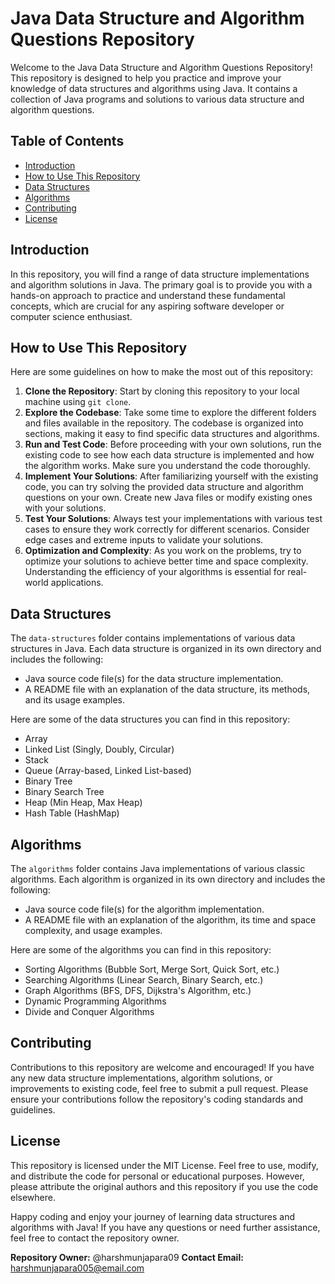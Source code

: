 # Java Data Structure and Algorithm Questions Repository

Welcome to the Java Data Structure and Algorithm Questions Repository! This repository is designed to help you practice and improve your knowledge of data structures and algorithms using Java. It contains a collection of Java programs and solutions to various data structure and algorithm questions.

## Table of Contents
- [Introduction](#introduction)
- [How to Use This Repository](#how-to-use-this-repository)
- [Data Structures](#data-structures)
- [Algorithms](#algorithms)
- [Contributing](#contributing)
- [License](#license)

## Introduction
In this repository, you will find a range of data structure implementations and algorithm solutions in Java. The primary goal is to provide you with a hands-on approach to practice and understand these fundamental concepts, which are crucial for any aspiring software developer or computer science enthusiast.

## How to Use This Repository
Here are some guidelines on how to make the most out of this repository:
1. **Clone the Repository**: Start by cloning this repository to your local machine using `git clone`.
2. **Explore the Codebase**: Take some time to explore the different folders and files available in the repository. The codebase is organized into sections, making it easy to find specific data structures and algorithms.
3. **Run and Test Code**: Before proceeding with your own solutions, run the existing code to see how each data structure is implemented and how the algorithm works. Make sure you understand the code thoroughly.
4. **Implement Your Solutions**: After familiarizing yourself with the existing code, you can try solving the provided data structure and algorithm questions on your own. Create new Java files or modify existing ones with your solutions.
5. **Test Your Solutions**: Always test your implementations with various test cases to ensure they work correctly for different scenarios. Consider edge cases and extreme inputs to validate your solutions.
6. **Optimization and Complexity**: As you work on the problems, try to optimize your solutions to achieve better time and space complexity. Understanding the efficiency of your algorithms is essential for real-world applications.

## Data Structures
The `data-structures` folder contains implementations of various data structures in Java. Each data structure is organized in its own directory and includes the following:
- Java source code file(s) for the data structure implementation.
- A README file with an explanation of the data structure, its methods, and its usage examples.

Here are some of the data structures you can find in this repository:
- Array
- Linked List (Singly, Doubly, Circular)
- Stack
- Queue (Array-based, Linked List-based)
- Binary Tree
- Binary Search Tree
- Heap (Min Heap, Max Heap)
- Hash Table (HashMap)

## Algorithms
The `algorithms` folder contains Java implementations of various classic algorithms. Each algorithm is organized in its own directory and includes the following:
- Java source code file(s) for the algorithm implementation.
- A README file with an explanation of the algorithm, its time and space complexity, and usage examples.

Here are some of the algorithms you can find in this repository:
- Sorting Algorithms (Bubble Sort, Merge Sort, Quick Sort, etc.)
- Searching Algorithms (Linear Search, Binary Search, etc.)
- Graph Algorithms (BFS, DFS, Dijkstra's Algorithm, etc.)
- Dynamic Programming Algorithms
- Divide and Conquer Algorithms

## Contributing
Contributions to this repository are welcome and encouraged! If you have any new data structure implementations, algorithm solutions, or improvements to existing code, feel free to submit a pull request. Please ensure your contributions follow the repository's coding standards and guidelines.

## License
This repository is licensed under the MIT License. Feel free to use, modify, and distribute the code for personal or educational purposes. However, please attribute the original authors and this repository if you use the code elsewhere.

Happy coding and enjoy your journey of learning data structures and algorithms with Java! If you have any questions or need further assistance, feel free to contact the repository owner.

**Repository Owner:** @harshmunjapara09
**Contact Email:** harshmunjapara005@email.com

